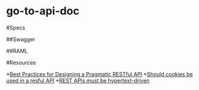 # go-to-api-doc

#Specs

##Swagger

##RAML

#Resources

*[Best Practices for Designing a Pragmatic RESTful API](http://www.vinaysahni.com/best-practices-for-a-pragmatic-restful-api)
*[Should cookies be used in a resful API](http://programmers.stackexchange.com/questions/141019/should-cookies-be-used-in-a-restful-api)
*[REST APIs must be hypertext-driven](http://roy.gbiv.com/untangled/2008/rest-apis-must-be-hypertext-driven)

